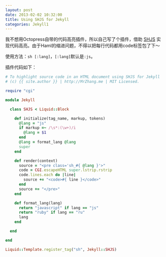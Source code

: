```yaml
---
layout: post
date: 2013-02-02 10:32:00
title: Using SHJS for Jekyll
categories: Jekyll1
---
```


我不想用Octopress自带的代码高亮插件，所以自己写了个插件，借助 [SHJS](http://shjs.sourceforge.net) 实现代码高亮。由于Haml的缩进问题，不得以把每行代码都用code标签包了下～

使用方法：`sh [:lang]`，`[:lang]`默认是`:js`。

插件代码如下：

```ruby
# To highlight source code in an HTML document using SHJS for Jekyll
# (c) {{ site.author }} | http://MrZhang.me | MIT Licensed.

require "cgi"

module Jekyll

  class SHJS < Liquid::Block

    def initialize(tag_name, markup, tokens)
      @lang = "js"
      if markup =~ /\s*:(\w+)/i
        @lang = $1
      end
      @lang = format_lang @lang
      super
    end

    def render(context)
      source = "<pre class='sh_#{ @lang }'>"
      code = CGI.escapeHTML super.lstrip.rstrip
      code.lines.each do |line|
        source += "<code>#{ line }</code>"
      end
      source += "</pre>"
    end

    def format_lang(lang)
      return "javascript" if lang == "js"
      return "ruby" if lang == "ru"
      lang
    end

  end

end

Liquid::Template.register_tag("sh", Jekyll::SHJS)
```
